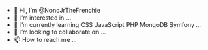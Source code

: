 - 👋 Hi, I’m @NonoJrTheFrenchie
- 👀 I’m interested in ...
- 🌱 I’m currently learning CSS JavaScript PHP MongoDB Symfony ...
- 💞️ I’m looking to collaborate on ...
- 📫 How to reach me ...

<!---
NonoJrTheFrenchie/NonoJrTheFrenchie is a ✨ special ✨ repository because its `README.md` (this file) appears on your GitHub profile.
You can click the Preview link to take a look at your changes.
--->
